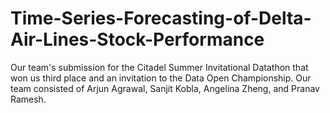 # Time-Series-Forecasting-of-Delta-Air-Lines-Stock-Performance
Our team's submission for the Citadel Summer Invitational Datathon that won us third place and an invitation to the Data Open Championship. Our team consisted of Arjun Agrawal, Sanjit Kobla, Angelina Zheng, and Pranav Ramesh.

